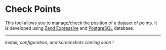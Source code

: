 # Check Points

This tool allows you to manage/check the position of a dataset of points. It is developed using [Zend Expressive](https://docs.zendframework.com/zend-expressive/) and [PostgreSQL](https://www.postgresql.org/) database.

---

*Install, configuration, and screenshots coming soon !*
